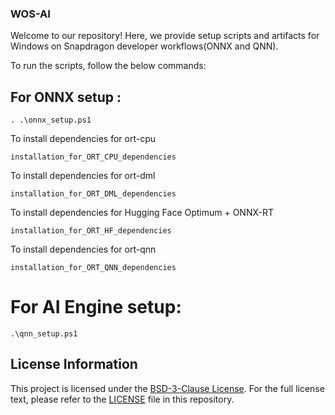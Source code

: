 ### WOS-AI
Welcome to our repository! Here, we provide setup scripts and artifacts for Windows on Snapdragon developer workflows(ONNX and QNN). 

To run the scripts, follow the below commands:
## For ONNX setup :
``` shell
. .\onnx_setup.ps1
```
To install dependencies for ort-cpu
``` shell
installation_for_ORT_CPU_dependencies
```
To install dependencies for ort-dml
``` shell
installation_for_ORT_DML_dependencies
```
To install dependencies for Hugging Face Optimum + ONNX-RT 
``` shell
installation_for_ORT_HF_dependencies
```
To install dependencies for ort-qnn
``` shell
installation_for_ORT_QNN_dependencies
```
# For AI Engine setup:
``` shell
.\qnn_setup.ps1
```
##  License Information

This project is licensed under the [BSD-3-Clause License](https://spdx.org/licenses/BSD-3-Clause.html). For the full license text, please refer to the [LICENSE](LICENSE) file in this repository.

